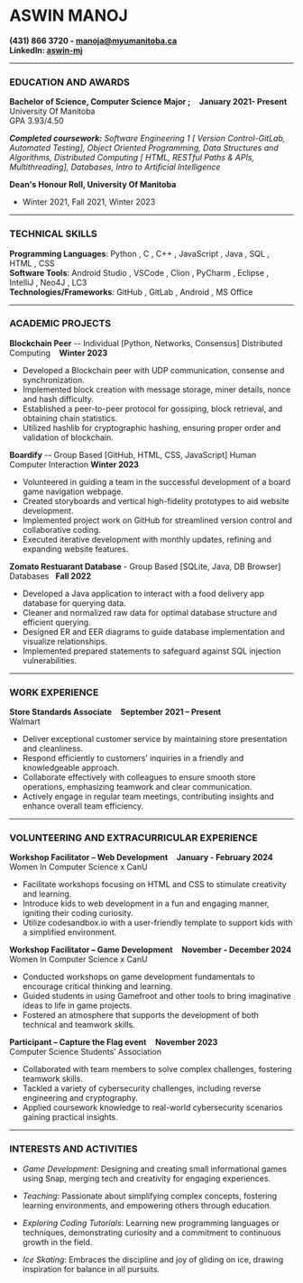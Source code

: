 # ASWIN MANOJ

**(431) 866 3720 - <manoja@myumanitoba.ca>** <br> 
**LinkedIn: [aswin-mj](https://www.linkedin.com/in/aswin-mj/)**

---

### EDUCATION AND AWARDS

**Bachelor of Science, Computer Science Major ;** &nbsp;&nbsp; **January 2021- Present**<br>
University Of Manitoba<br>
GPA 3.93/4.50

***Completed coursework:** Software Engineering 1 [ Version Control-GitLab, Automated Testing], Object Oriented Programming, Data Structures and Algorithms, Distributed Computing [ HTML, RESTful Paths & APIs, Multithreading], Databases, Intro to Artificial Intelligence* <br>

**Dean's Honour Roll, University Of Manitoba**
- Winter 2021, Fall 2021, Winter 2023 <br>

---

### TECHNICAL SKILLS

**Programming Languages**: Python , C , C++ , JavaScript , Java , SQL , HTML , CSS <br>
**Software Tools**: Android Studio , VSCode , Clion , PyCharm , Eclipse , IntelliJ , Neo4J , LC3 <br>
**Technologies/Frameworks**: GitHub , GitLab , Android , MS Office

---

### ACADEMIC PROJECTS

**Blockchain Peer** -- Individual [Python, Networks, Consensus] Distributed Computing &nbsp;&nbsp; **Winter 2023** <br>

- Developed a Blockchain peer with UDP communication, consense and synchronization.
- Implemented block creation with message storage, miner details, nonce and hash difficulty.
- Established a peer-to-peer protocol for gossiping, block retrieval, and obtaining chain statistics.
- Utilized hashlib for cryptographic hashing, ensuring proper order and validation of blockchain.


**Boardify** -- Group Based [GitHub, HTML, CSS, JavaScript] Human Computer Interaction **Winter 2023**

- Volunteered in guiding a team in the successful development of a board game navigation webpage.
- Created storyboards and vertical high-fidelity prototypes to aid website development.
- Implemented project work on GitHub for streamlined version control and collaborative coding.
- Executed iterative development with monthly updates, refining and expanding website features.


**Zomato Restuarant Database** - Group Based [SQLite, Java, DB Browser] Databases &nbsp; **Fall 2022**

- Developed a Java application to interact with a food delivery app database for querying data.
- Cleaner and normalized raw data for optimal database structure and efficient querying.
- Designed ER and EER diagrams to guide database implementation and visualize relationships.
- Implemented prepared statements to safeguard against SQL injection vulnerabilities.

---

### WORK EXPERIENCE

**Store Standards Associate** &nbsp;&nbsp; **September 2021 – Present** <br>
Walmart <br>

- Deliver exceptional customer service by maintaining store presentation and cleanliness.
- Respond efficiently to customers’ inquiries in a friendly and knowledgeable approach.
- Collaborate effectively with colleagues to ensure smooth store operations, emphasizing teamwork and clear communication.
- Actively engage in regular team meetings, contributing insights and enhance overall team efficiency.

---

### VOLUNTEERING AND EXTRACURRICULAR EXPERIENCE

**Workshop Facilitator – Web Development** &nbsp;&nbsp; **January - February 2024**<br>
Women In Computer Science x CanU

- Facilitate workshops focusing on HTML and CSS to stimulate creativity and learning.
- Introduce kids to web development in a fun and engaging manner, igniting their coding curiosity.
- Utilize codesandbox.io with a user-friendly template to support kids with a simplified environment.


**Workshop Facilitator – Game Development** &nbsp;&nbsp; **November - December 2024**<br>
Women In Computer Science x CanU

- Conducted workshops on game development fundamentals to encourage critical thinking and learning.
- Guided students in using Gamefroot and other tools to bring imaginative ideas to life in game projects.
- Fostered an atmosphere that supports the development of both technical and teamwork skills.


**Participant – Capture the Flag event** &nbsp;&nbsp;  **November 2023** <br>
Computer Science Students’ Association

- Collaborated with team members to solve complex challenges, fostering teamwork skills.
- Tackled a variety of cybersecurity challenges, including reverse engineering and cryptography.
- Applied coursework knowledge to real-world cybersecurity scenarios gaining practical insights.

---

### INTERESTS AND ACTIVITIES

- *Game Development*: Designing and creating small informational games using Snap, merging tech and creativity for engaging experiences.

- *Teaching*: Passionate about simplifying complex concepts, fostering learning environments, and empowering others through education.

- *Exploring Coding Tutorials*: Learning new programming languages or techniques, demonstrating curiosity and a commitment to continuous growth in the field.

- *Ice Skating*: Embraces the discipline and joy of gliding on ice, drawing inspiration for balance in all pursuits.
